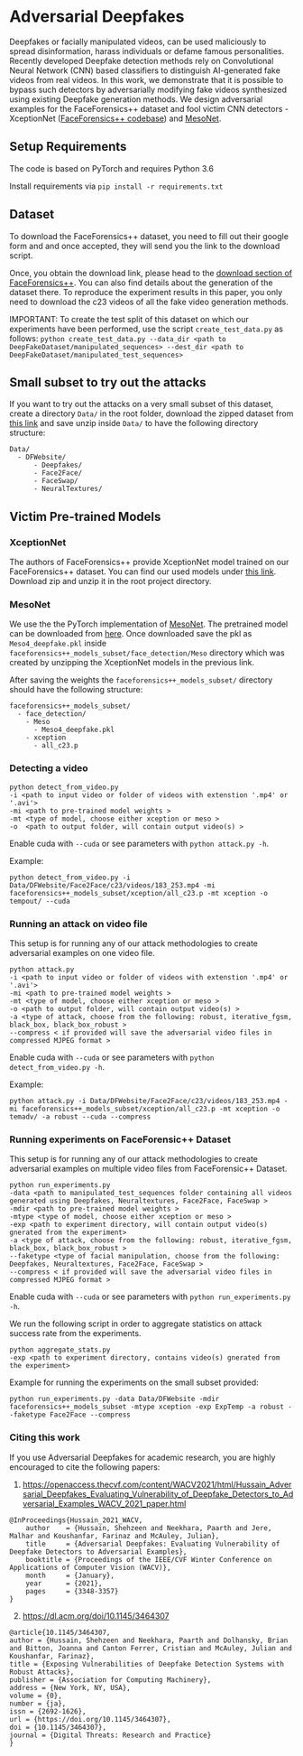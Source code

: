 # Adversarial Deepfakes

Deepfakes or facially manipulated videos, can be used maliciously to spread disinformation, harass individuals or defame famous personalities. Recently developed Deepfake detection methods rely on Convolutional Neural Network (CNN) based classifiers to distinguish AI-generated fake videos from real videos. In this work, we demonstrate that it is possible to bypass such detectors by adversarially modifying fake videos synthesized using existing Deepfake generation methods. We design adversarial examples for the FaceForensics++ dataset and fool victim CNN detectors - XceptionNet ([FaceForensics++ codebase](https://github.com/ondyari/FaceForensics)) and [MesoNet](https://github.com/HongguLiu/MesoNet-Pytorch).


## Setup Requirements

The code is based on PyTorch and requires Python 3.6

Install requirements via ```pip install -r requirements.txt```

## Dataset
To download the FaceForensics++ dataset, you need to fill out their google form and and once accepted, they will send you the link to the download script.

Once, you obtain the download link, please head to the [download section of FaceForensics++](https://github.com/ondyari/FaceForensics/tree/master/dataset). You can also find details about the generation of the dataset there. To reproduce the experiment results in this paper, you only need to download the c23 videos of all the fake video generation methods.

IMPORTANT: To create the test split of this dataset on which our experiments have been performed, use the script ```create_test_data.py``` as follows:
```python create_test_data.py --data_dir <path to DeepFakeDataset/manipulated_sequences> --dest_dir <path to DeepFakeDataset/manipulated_test_sequences> ```

## Small subset to try out the attacks
If you want to try out the attacks on a very small subset of this dataset, create a directory `Data/` in the root folder,  download the zipped dataset from [this link](http://adversarialdeepfakes.github.io/dfsubset.zip) and save unzip inside `Data/` to have the following directory structure:

```
Data/
  - DFWebsite/
      - Deepfakes/
      - Face2Face/
      - FaceSwap/
      - NeuralTextures/
```

## Victim Pre-trained Models

### XceptionNet
The authors of FaceForensics++ provide XceptionNet model trained on our FaceForensics++ dataset. 
You can find our used models under [this link](http://kaldir.vc.in.tum.de:/FaceForensics/models/faceforensics++_models.zip). Download zip and unzip it in the root project directory.

### MesoNet

We use the the PyTorch implementation of [MesoNet](https://github.com/HongguLiu/MesoNet-Pytorch). The pretrained model can be downloaded from [here](https://github.com/HongguLiu/MesoNet-Pytorch/blob/master/output/Mesonet/best.pkl?raw=true). Once downloaded save the pkl as `Meso4_deepfake.pkl` inside ```faceforensics++_models_subset/face_detection/Meso```  directory which was created by unzipping the XceptionNet models in the previous link. 

After saving the weights the `faceforensics++_models_subset/` directory should have the following structure:

```
faceforensics++_models_subset/
  - face_detection/
    - Meso
      - Meso4_deepfake.pkl
    - xception
      - all_c23.p
```
    

### Detecting a video

```shell
python detect_from_video.py
-i <path to input video or folder of videos with extenstion '.mp4' or '.avi'>
-mi <path to pre-trained model weights >
-mt <type of model, choose either xception or meso >
-o  <path to output folder, will contain output video(s) >
```
Enable cuda with ```--cuda```  or see parameters with ```python attack.py -h```.

Example:
```shell
python detect_from_video.py -i Data/DFWebsite/Face2Face/c23/videos/183_253.mp4 -mi faceforensics++_models_subset/xception/all_c23.p -mt xception -o tempout/ --cuda
```

### Running an attack on video file

This setup is for running any of our attack methodologies to create adversarial examples on one video file. 
```shell
python attack.py
-i <path to input video or folder of videos with extenstion '.mp4' or '.avi'>
-mi <path to pre-trained model weights >
-mt <type of model, choose either xception or meso >
-o <path to output folder, will contain output video(s) >
-a <type of attack, choose from the following: robust, iterative_fgsm, black_box, black_box_robust >
--compress < if provided will save the adversarial video files in compressed MJPEG format > 

```  

Enable cuda with ```--cuda```  or see parameters with ```python detect_from_video.py -h```.

Example:
```shell
python attack.py -i Data/DFWebsite/Face2Face/c23/videos/183_253.mp4 -mi faceforensics++_models_subset/xception/all_c23.p -mt xception -o temadv/ -a robust --cuda --compress
```

### Running experiments on FaceForensic++ Dataset

This setup is for running any of our attack methodologies to create adversarial examples on multiple video files from FaceForensic++ Dataset. 
```shell
python run_experiments.py
-data <path to manipulated_test_sequences folder containing all videos generated using Deepfakes, Neuraltextures, Face2Face, FaceSwap >
-mdir <path to pre-trained model weights >
-mtype <type of model, choose either xception or meso >
-exp <path to experiment directory, will contain output video(s) gnerated from the experiment>
-a <type of attack, choose from the following: robust, iterative_fgsm, black_box, black_box_robust >
--faketype <type of facial manipulation, choose from the following: Deepfakes, Neuraltextures, Face2Face, FaceSwap >
--compress < if provided will save the adversarial video files in compressed MJPEG format > 

```  
Enable cuda with ```--cuda```  or see parameters with ```python run_experiments.py -h```.

We run the following script in order to aggregate statistics on attack success rate from the experiments.
```shell
python aggregate_stats.py
-exp <path to experiment directory, contains video(s) gnerated from the experiment>
```  

Example for running the experiments on the small subset provided:

```shell
python run_experiments.py -data Data/DFWebsite -mdir faceforensics++_models_subset -mtype xception -exp ExpTemp -a robust --faketype Face2Face --compress
```

### Citing this work
If you use Adversarial Deepfakes for academic research, you are highly encouraged to cite the following papers:
1) https://openaccess.thecvf.com/content/WACV2021/html/Hussain_Adversarial_Deepfakes_Evaluating_Vulnerability_of_Deepfake_Detectors_to_Adversarial_Examples_WACV_2021_paper.html

```
@InProceedings{Hussain_2021_WACV,
    author    = {Hussain, Shehzeen and Neekhara, Paarth and Jere, Malhar and Koushanfar, Farinaz and McAuley, Julian},
    title     = {Adversarial Deepfakes: Evaluating Vulnerability of Deepfake Detectors to Adversarial Examples},
    booktitle = {Proceedings of the IEEE/CVF Winter Conference on Applications of Computer Vision (WACV)},
    month     = {January},
    year      = {2021},
    pages     = {3348-3357}
}
```
2) https://dl.acm.org/doi/10.1145/3464307

```
@article{10.1145/3464307,
author = {Hussain, Shehzeen and Neekhara, Paarth and Dolhansky, Brian and Bitton, Joanna and Canton Ferrer, Cristian and McAuley, Julian and Koushanfar, Farinaz},
title = {Exposing Vulnerabilities of Deepfake Detection Systems with Robust Attacks},
publisher = {Association for Computing Machinery},
address = {New York, NY, USA},
volume = {0},
number = {ja},
issn = {2692-1626},
url = {https://doi.org/10.1145/3464307},
doi = {10.1145/3464307},
journal = {Digital Threats: Research and Practice}
}
```

